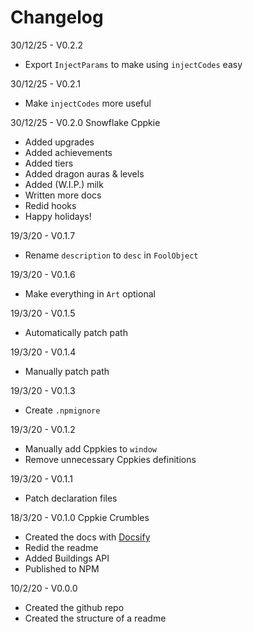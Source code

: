 # Changelog

30/12/25 - V0.2.2

- Export `InjectParams` to make using `injectCodes` easy

30/12/25 - V0.2.1

- Make `injectCodes` more useful

30/12/25 - V0.2.0 Snowflake Cppkie

- Added upgrades
- Added achievements
- Added tiers
- Added dragon auras & levels
- Added (W.I.P.) milk
- Written more docs
- Redid hooks
- Happy holidays!

19/3/20 - V0.1.7

- Rename `description` to `desc` in `FoolObject`

19/3/20 - V0.1.6

- Make everything in `Art` optional

19/3/20 - V0.1.5

- Automatically patch path

19/3/20 - V0.1.4

- Manually patch path

19/3/20 - V0.1.3

- Create `.npmignore`

19/3/20 - V0.1.2

- Manually add Cppkies to `window`
- Remove unnecessary Cppkies definitions

19/3/20 - V0.1.1

- Patch declaration files

18/3/20 - V0.1.0 Cppkie Crumbles

- Created the docs with [Docsify](https://docsify.js.org/#/)
- Redid the readme
- Added Buildings API
- Published to NPM

10/2/20 - V0.0.0

- Created the github repo
- Created the structure of a readme
